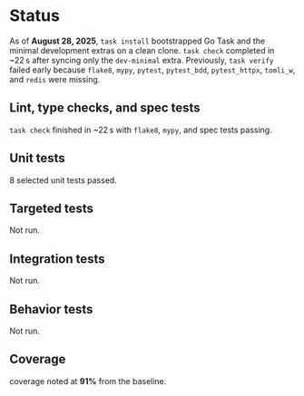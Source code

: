 # Status

As of **August 28, 2025**, `task install` bootstrapped Go Task and the minimal
development extras on a clean clone. `task check` completed in ~22 s after
syncing only the `dev-minimal` extra. Previously, `task verify` failed early
because `flake8`, `mypy`, `pytest`, `pytest_bdd`, `pytest_httpx`, `tomli_w`, and
`redis` were missing.

## Lint, type checks, and spec tests
`task check` finished in ~22 s with `flake8`, `mypy`, and spec tests passing.

## Unit tests
8 selected unit tests passed.

## Targeted tests
Not run.

## Integration tests
Not run.

## Behavior tests
Not run.

## Coverage
coverage noted at **91%** from the baseline.
